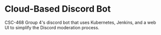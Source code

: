 # Cloud-Based Discord Bot
CSC-468 Group 4's discord bot that uses Kubernetes, Jenkins, and a web UI to simplify the Discord moderation process.

